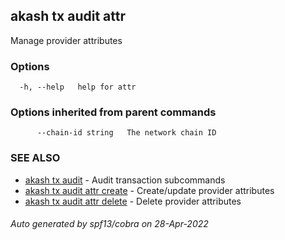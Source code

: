 ## akash tx audit attr

Manage provider attributes

### Options

```
  -h, --help   help for attr
```

### Options inherited from parent commands

```
      --chain-id string   The network chain ID
```

### SEE ALSO

* [akash tx audit](akash_tx_audit.md)	 - Audit transaction subcommands
* [akash tx audit attr create](akash_tx_audit_attr_create.md)	 - Create/update provider attributes
* [akash tx audit attr delete](akash_tx_audit_attr_delete.md)	 - Delete provider attributes

###### Auto generated by spf13/cobra on 28-Apr-2022
